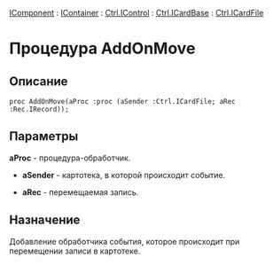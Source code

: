 ﻿---
Link: .Ctrl.ICardFile.@AddOnMove
---

[IComponent](topic:Com.Custom.ComClasses.IComponent.Default) :
[IContainer](topic:Com.Custom.ComClasses.IContainer.Default) :
[Ctrl.IControl](topic:Com.Custom.ComClasses.Ctrl.IControl.Default) :
[Ctrl.ICardBase](topic:Com.Custom.ComClasses.Ctrl.ICardBase.Default) :
[Ctrl.ICardFile](Default)

# Процедура AddOnMove

## Описание

    proc AddOnMove(aProc :proc (aSender :Ctrl.ICardFile; aRec :Rec.IRecord));

## Параметры

**aProc** - процедура-обработчик.

* **aSender** - картотека, в которой происходит событие.

* **aRec** - перемещаемая запись.

## Назначение

Добавление обработчика события, которое происходит при перемещении записи в картотеке.